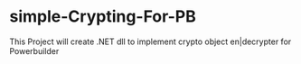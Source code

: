 # simple-Crypting-For-PB
This Project will create .NET dll to implement crypto object en|decrypter for Powerbuilder
